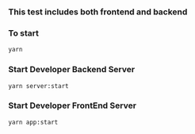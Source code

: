 ### This test includes both frontend and backend

### To start

`yarn`

### Start Developer Backend Server

`yarn server:start`

### Start Developer FrontEnd Server

`yarn app:start`
